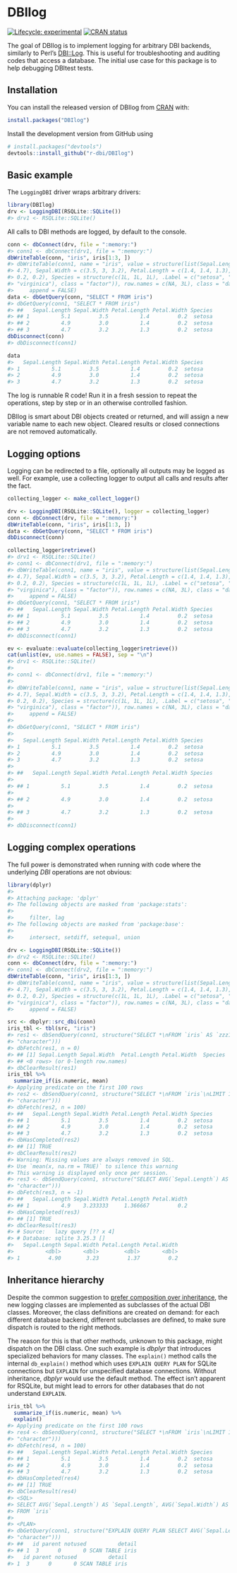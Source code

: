 
<!-- README.md is generated from README.Rmd. Please edit that file -->

# DBIlog

<!-- badges: start -->

[![Lifecycle:
experimental](https://img.shields.io/badge/lifecycle-experimental-orange.svg)](https://www.tidyverse.org/lifecycle/#experimental)
[![CRAN
status](https://www.r-pkg.org/badges/version/DBIlog)](https://cran.r-project.org/package=DBIlog)
<!-- badges: end -->

The goal of DBIlog is to implement logging for arbitrary DBI backends,
similarly to Perl’s [DBI::Log](https://metacpan.org/pod/DBI::Log). This
is useful for troubleshooting and auditing codes that access a database.
The initial use case for this package is to help debugging DBItest
tests.

## Installation

You can install the released version of DBIlog from
[CRAN](https://CRAN.R-project.org) with:

``` r
install.packages("DBIlog")
```

Install the development version from GitHub using

``` r
# install.packages("devtools")
devtools::install_github("r-dbi/DBIlog")
```

## Basic example

The `LoggingDBI` driver wraps arbitrary drivers:

``` r
library(DBIlog)
drv <- LoggingDBI(RSQLite::SQLite())
#> drv1 <- RSQLite::SQLite()
```

All calls to DBI methods are logged, by default to the console.

``` r
conn <- dbConnect(drv, file = ":memory:")
#> conn1 <- dbConnect(drv1, file = ":memory:")
dbWriteTable(conn, "iris", iris[1:3, ])
#> dbWriteTable(conn1, name = "iris", value = structure(list(Sepal.Length = c(5.1, 4.9, 
#> 4.7), Sepal.Width = c(3.5, 3, 3.2), Petal.Length = c(1.4, 1.4, 1.3), Petal.Width = c(0.2, 
#> 0.2, 0.2), Species = structure(c(1L, 1L, 1L), .Label = c("setosa", "versicolor", 
#> "virginica"), class = "factor")), row.names = c(NA, 3L), class = "data.frame"), overwrite = FALSE, 
#>     append = FALSE)
data <- dbGetQuery(conn, "SELECT * FROM iris")
#> dbGetQuery(conn1, "SELECT * FROM iris")
#> ##   Sepal.Length Sepal.Width Petal.Length Petal.Width Species
#> ## 1          5.1         3.5          1.4         0.2  setosa
#> ## 2          4.9         3.0          1.4         0.2  setosa
#> ## 3          4.7         3.2          1.3         0.2  setosa
dbDisconnect(conn)
#> dbDisconnect(conn1)

data
#>   Sepal.Length Sepal.Width Petal.Length Petal.Width Species
#> 1          5.1         3.5          1.4         0.2  setosa
#> 2          4.9         3.0          1.4         0.2  setosa
#> 3          4.7         3.2          1.3         0.2  setosa
```

The log is runnable R code\! Run it in a fresh session to repeat the
operations, step by step or in an otherwise controlled fashion.

DBIlog is smart about DBI objects created or returned, and will assign a
new variable name to each new object. Cleared results or closed
connections are not removed automatically.

## Logging options

Logging can be redirected to a file, optionally all outputs may be
logged as well. For example, use a collecting logger to output all calls
and results after the fact.

``` r
collecting_logger <- make_collect_logger()

drv <- LoggingDBI(RSQLite::SQLite(), logger = collecting_logger)
conn <- dbConnect(drv, file = ":memory:")
dbWriteTable(conn, "iris", iris[1:3, ])
data <- dbGetQuery(conn, "SELECT * FROM iris")
dbDisconnect(conn)

collecting_logger$retrieve()
#> drv1 <- RSQLite::SQLite()
#> conn1 <- dbConnect(drv1, file = ":memory:")
#> dbWriteTable(conn1, name = "iris", value = structure(list(Sepal.Length = c(5.1, 4.9, 
#> 4.7), Sepal.Width = c(3.5, 3, 3.2), Petal.Length = c(1.4, 1.4, 1.3), Petal.Width = c(0.2, 
#> 0.2, 0.2), Species = structure(c(1L, 1L, 1L), .Label = c("setosa", "versicolor", 
#> "virginica"), class = "factor")), row.names = c(NA, 3L), class = "data.frame"), overwrite = FALSE, 
#>     append = FALSE)
#> dbGetQuery(conn1, "SELECT * FROM iris")
#> ##   Sepal.Length Sepal.Width Petal.Length Petal.Width Species
#> ## 1          5.1         3.5          1.4         0.2  setosa
#> ## 2          4.9         3.0          1.4         0.2  setosa
#> ## 3          4.7         3.2          1.3         0.2  setosa
#> dbDisconnect(conn1)

ev <- evaluate::evaluate(collecting_logger$retrieve())
cat(unlist(ev, use.names = FALSE), sep = "\n")
#> drv1 <- RSQLite::SQLite()
#> 
#> conn1 <- dbConnect(drv1, file = ":memory:")
#> 
#> dbWriteTable(conn1, name = "iris", value = structure(list(Sepal.Length = c(5.1, 4.9, 
#> 4.7), Sepal.Width = c(3.5, 3, 3.2), Petal.Length = c(1.4, 1.4, 1.3), Petal.Width = c(0.2, 
#> 0.2, 0.2), Species = structure(c(1L, 1L, 1L), .Label = c("setosa", "versicolor", 
#> "virginica"), class = "factor")), row.names = c(NA, 3L), class = "data.frame"), overwrite = FALSE, 
#>     append = FALSE)
#> 
#> dbGetQuery(conn1, "SELECT * FROM iris")
#> 
#>   Sepal.Length Sepal.Width Petal.Length Petal.Width Species
#> 1          5.1         3.5          1.4         0.2  setosa
#> 2          4.9         3.0          1.4         0.2  setosa
#> 3          4.7         3.2          1.3         0.2  setosa
#> 
#> ##   Sepal.Length Sepal.Width Petal.Length Petal.Width Species
#> 
#> ## 1          5.1         3.5          1.4         0.2  setosa
#> 
#> ## 2          4.9         3.0          1.4         0.2  setosa
#> 
#> ## 3          4.7         3.2          1.3         0.2  setosa
#> 
#> dbDisconnect(conn1)
```

## Logging complex operations

The full power is demonstrated when running with code where the
underlying *DBI* operations are not obvious:

``` r
library(dplyr)
#> 
#> Attaching package: 'dplyr'
#> The following objects are masked from 'package:stats':
#> 
#>     filter, lag
#> The following objects are masked from 'package:base':
#> 
#>     intersect, setdiff, setequal, union

drv <- LoggingDBI(RSQLite::SQLite())
#> drv2 <- RSQLite::SQLite()
conn <- dbConnect(drv, file = ":memory:")
#> conn1 <- dbConnect(drv2, file = ":memory:")
dbWriteTable(conn, "iris", iris[1:3, ])
#> dbWriteTable(conn1, name = "iris", value = structure(list(Sepal.Length = c(5.1, 4.9, 
#> 4.7), Sepal.Width = c(3.5, 3, 3.2), Petal.Length = c(1.4, 1.4, 1.3), Petal.Width = c(0.2, 
#> 0.2, 0.2), Species = structure(c(1L, 1L, 1L), .Label = c("setosa", "versicolor", 
#> "virginica"), class = "factor")), row.names = c(NA, 3L), class = "data.frame"), overwrite = FALSE, 
#>     append = FALSE)

src <- dbplyr::src_dbi(conn)
iris_tbl <- tbl(src, "iris")
#> res1 <- dbSendQuery(conn1, structure("SELECT *\nFROM `iris` AS `zzz1`\nWHERE (0 = 1)", class = c("sql", 
#> "character")))
#> dbFetch(res1, n = 0)
#> ## [1] Sepal.Length Sepal.Width  Petal.Length Petal.Width  Species     
#> ## <0 rows> (or 0-length row.names)
#> dbClearResult(res1)
iris_tbl %>%
  summarize_if(is.numeric, mean)
#> Applying predicate on the first 100 rows
#> res2 <- dbSendQuery(conn1, structure("SELECT *\nFROM `iris`\nLIMIT 100", class = c("sql", 
#> "character")))
#> dbFetch(res2, n = 100)
#> ##   Sepal.Length Sepal.Width Petal.Length Petal.Width Species
#> ## 1          5.1         3.5          1.4         0.2  setosa
#> ## 2          4.9         3.0          1.4         0.2  setosa
#> ## 3          4.7         3.2          1.3         0.2  setosa
#> dbHasCompleted(res2)
#> ## [1] TRUE
#> dbClearResult(res2)
#> Warning: Missing values are always removed in SQL.
#> Use `mean(x, na.rm = TRUE)` to silence this warning
#> This warning is displayed only once per session.
#> res3 <- dbSendQuery(conn1, structure("SELECT AVG(`Sepal.Length`) AS `Sepal.Length`, AVG(`Sepal.Width`) AS `Sepal.Width`, AVG(`Petal.Length`) AS `Petal.Length`, AVG(`Petal.Width`) AS `Petal.Width`\nFROM `iris`\nLIMIT 11", class = c("sql", 
#> "character")))
#> dbFetch(res3, n = -1)
#> ##   Sepal.Length Sepal.Width Petal.Length Petal.Width
#> ## 1          4.9    3.233333     1.366667         0.2
#> dbHasCompleted(res3)
#> ## [1] TRUE
#> dbClearResult(res3)
#> # Source:   lazy query [?? x 4]
#> # Database: sqlite 3.25.3 []
#>   Sepal.Length Sepal.Width Petal.Length Petal.Width
#>          <dbl>       <dbl>        <dbl>       <dbl>
#> 1         4.90        3.23         1.37         0.2
```

## Inheritance hierarchy

Despite the common suggestion to [prefer composition over
inheritance](https://en.wikipedia.org/wiki/Composition_over_inheritance),
the new logging classes are implemented as subclasses of the actual DBI
classes. Moreover, the class definitions are created on demand: for each
different database backend, different subclasses are defined, to make
sure dispatch is routed to the right methods.

The reason for this is that other methods, unknown to this package,
might dispatch on the DBI class. One such example is *dbplyr* that
introduces specialized behaviors for many classes. The `explain()`
method calls the internal `db_explain()` method which uses `EXPLAIN
QUERY PLAN` for SQLite connections but `EXPLAIN` for unspecified
database connections. Without inheritance, *dbplyr* would use the
default method. The effect isn’t apparent for RSQLite, but might lead to
errors for other databases that do not understand `EXPLAIN`.

``` r
iris_tbl %>%
  summarize_if(is.numeric, mean) %>% 
  explain()
#> Applying predicate on the first 100 rows
#> res4 <- dbSendQuery(conn1, structure("SELECT *\nFROM `iris`\nLIMIT 100", class = c("sql", 
#> "character")))
#> dbFetch(res4, n = 100)
#> ##   Sepal.Length Sepal.Width Petal.Length Petal.Width Species
#> ## 1          5.1         3.5          1.4         0.2  setosa
#> ## 2          4.9         3.0          1.4         0.2  setosa
#> ## 3          4.7         3.2          1.3         0.2  setosa
#> dbHasCompleted(res4)
#> ## [1] TRUE
#> dbClearResult(res4)
#> <SQL>
#> SELECT AVG(`Sepal.Length`) AS `Sepal.Length`, AVG(`Sepal.Width`) AS `Sepal.Width`, AVG(`Petal.Length`) AS `Petal.Length`, AVG(`Petal.Width`) AS `Petal.Width`
#> FROM `iris`
#> 
#> <PLAN>
#> dbGetQuery(conn1, structure("EXPLAIN QUERY PLAN SELECT AVG(`Sepal.Length`) AS `Sepal.Length`, AVG(`Sepal.Width`) AS `Sepal.Width`, AVG(`Petal.Length`) AS `Petal.Length`, AVG(`Petal.Width`) AS `Petal.Width`\nFROM `iris`", class = c("sql", 
#> "character")))
#> ##   id parent notused          detail
#> ## 1  3      0       0 SCAN TABLE iris
#>   id parent notused          detail
#> 1  3      0       0 SCAN TABLE iris
```
